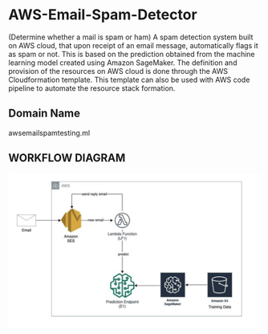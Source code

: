 # AWS-Email-Spam-Detector
(Determine whether a mail is spam or ham)
A spam detection system built on AWS cloud, that upon receipt of an email message, automatically flags it as spam or not. This is based on the prediction obtained from the machine learning model created using Amazon SageMaker. The definition and provision of the resources on AWS cloud is done through the AWS Cloudformation template. This template can also be used with AWS code pipeline to automate the resource stack formation.

## Domain Name
awsemailspamtesting.ml

## WORKFLOW DIAGRAM
![alt text](https://github.com/prateekdesai04/AWS-Email-Spam-Detector/blob/main/Architecture_diagram.PNG)


